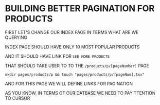 # BUILDING BETTER PAGINATION FOR PRODUCTS

FIRST LET'S CHANGE OUR INDEX PAGE IN TERMS WHAT ARE WE QUERYING

INDEX PAGE SHOULD HAVE ONLY 10 MOST POPULAR PRODUCTS

AND IT SHOULD HAVE LINK FOR `SEE MORE PRODUCTS`

THAT SHOULD TAKE USER TO TO THE `/products/p/[pageNumber]` PAGE

```
mkdir pages/products/p && touch "pages/products/p/[pageNum].tsx"
```

AND FOR THIS PAGE WE WILL DEFINE LINKS FOR PAGINATION

AS YOU KNOW, IN TERMS OF OUR DATBASE WE NEED TO PAY TTENTION TO CURSOR
